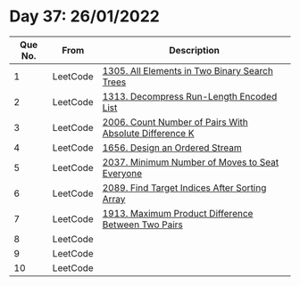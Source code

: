 # Day 37: 26/01/2022

| Que No. | From | Description |
| --- | --- | --- |
| 1 | LeetCode | [1305. All Elements in Two Binary Search Trees](https://leetcode.com/problems/all-elements-in-two-binary-search-trees/) |
| 2 | LeetCode | [1313. Decompress Run-Length Encoded List](https://leetcode.com/problems/decompress-run-length-encoded-list/) |
| 3 | LeetCode | [2006. Count Number of Pairs With Absolute Difference K](https://leetcode.com/problems/count-number-of-pairs-with-absolute-difference-k/) |
| 4 | LeetCode | [1656. Design an Ordered Stream](https://leetcode.com/problems/design-an-ordered-stream/) |
| 5 | LeetCode | [2037. Minimum Number of Moves to Seat Everyone](https://leetcode.com/problems/minimum-number-of-moves-to-seat-everyone/) |
| 6 | LeetCode | [2089. Find Target Indices After Sorting Array](https://leetcode.com/problems/find-target-indices-after-sorting-array/) |
| 7 | LeetCode | [1913. Maximum Product Difference Between Two Pairs](https://leetcode.com/problems/maximum-product-difference-between-two-pairs/) |
| 8 | LeetCode | []() |
| 9 | LeetCode | []() |
| 10 | LeetCode | []() |
